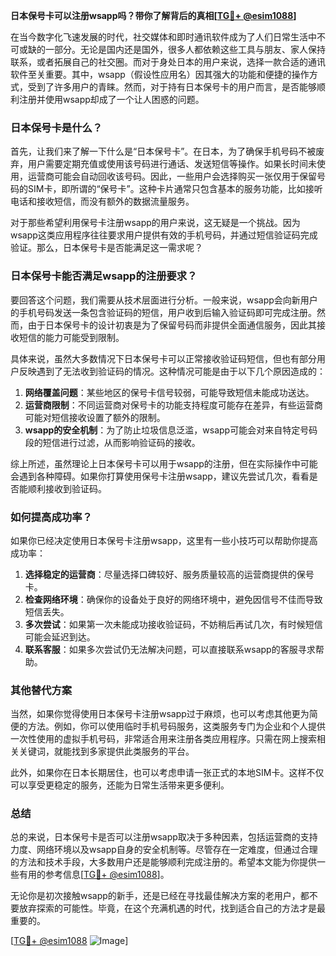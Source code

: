 **日本保号卡可以注册wsapp吗？带你了解背后的真相[[TG💪+ @esim1088](https://t.me/s/esim1088)]**

在当今数字化飞速发展的时代，社交媒体和即时通讯软件成为了人们日常生活中不可或缺的一部分。无论是国内还是国外，很多人都依赖这些工具与朋友、家人保持联系，或者拓展自己的社交圈。而对于身处日本的用户来说，选择一款合适的通讯软件至关重要。其中，wsapp（假设性应用名）因其强大的功能和便捷的操作方式，受到了许多用户的青睐。然而，对于持有日本保号卡的用户而言，是否能够顺利注册并使用wsapp却成了一个让人困惑的问题。

### 日本保号卡是什么？

首先，让我们来了解一下什么是“日本保号卡”。在日本，为了确保手机号码不被废弃，用户需要定期充值或使用该号码进行通话、发送短信等操作。如果长时间未使用，运营商可能会自动回收该号码。因此，一些用户会选择购买一张仅用于保留号码的SIM卡，即所谓的“保号卡”。这种卡片通常只包含基本的服务功能，比如接听电话和接收短信，而没有额外的数据流量服务。

对于那些希望利用保号卡注册wsapp的用户来说，这无疑是一个挑战。因为wsapp这类应用程序往往要求用户提供有效的手机号码，并通过短信验证码完成验证。那么，日本保号卡是否能满足这一需求呢？

### 日本保号卡能否满足wsapp的注册要求？

要回答这个问题，我们需要从技术层面进行分析。一般来说，wsapp会向新用户的手机号码发送一条包含验证码的短信，用户收到后输入验证码即可完成注册。然而，由于日本保号卡的设计初衷是为了保留号码而非提供全面通信服务，因此其接收短信的能力可能受到限制。

具体来说，虽然大多数情况下日本保号卡可以正常接收验证码短信，但也有部分用户反映遇到了无法收到验证码的情况。这种情况可能是由于以下几个原因造成的：

1. **网络覆盖问题**：某些地区的保号卡信号较弱，可能导致短信未能成功送达。
2. **运营商限制**：不同运营商对保号卡的功能支持程度可能存在差异，有些运营商可能对短信接收设置了额外的限制。
3. **wsapp的安全机制**：为了防止垃圾信息泛滥，wsapp可能会对来自特定号码段的短信进行过滤，从而影响验证码的接收。

综上所述，虽然理论上日本保号卡可以用于wsapp的注册，但在实际操作中可能会遇到各种障碍。如果你打算使用保号卡注册wsapp，建议先尝试几次，看看是否能顺利接收到验证码。

### 如何提高成功率？

如果你已经决定使用日本保号卡注册wsapp，这里有一些小技巧可以帮助你提高成功率：

1. **选择稳定的运营商**：尽量选择口碑较好、服务质量较高的运营商提供的保号卡。
2. **检查网络环境**：确保你的设备处于良好的网络环境中，避免因信号不佳而导致短信丢失。
3. **多次尝试**：如果第一次未能成功接收验证码，不妨稍后再试几次，有时候短信可能会延迟到达。
4. **联系客服**：如果多次尝试仍无法解决问题，可以直接联系wsapp的客服寻求帮助。

### 其他替代方案

当然，如果你觉得使用日本保号卡注册wsapp过于麻烦，也可以考虑其他更为简便的方法。例如，你可以使用临时手机号码服务，这类服务专门为企业和个人提供一次性使用的虚拟手机号码，非常适合用来注册各类应用程序。只需在网上搜索相关关键词，就能找到多家提供此类服务的平台。

此外，如果你在日本长期居住，也可以考虑申请一张正式的本地SIM卡。这样不仅可以享受更稳定的服务，还能为日常生活带来更多便利。

### 总结

总的来说，日本保号卡是否可以注册wsapp取决于多种因素，包括运营商的支持力度、网络环境以及wsapp自身的安全机制等。尽管存在一定难度，但通过合理的方法和技术手段，大多数用户还是能够顺利完成注册的。希望本文能为你提供一些有用的参考信息[[TG💪+ @esim1088](https://t.me/s/esim1088)]。

无论你是初次接触wsapp的新手，还是已经在寻找最佳解决方案的老用户，都不要放弃探索的可能性。毕竟，在这个充满机遇的时代，找到适合自己的方法才是最重要的。

[[TG💪+ @esim1088](https://t.me/s/esim1088) ![Image](https://i.postimg.cc/4NQfJmqS/Snipaste-2025-05-13-00-14-12.png)]